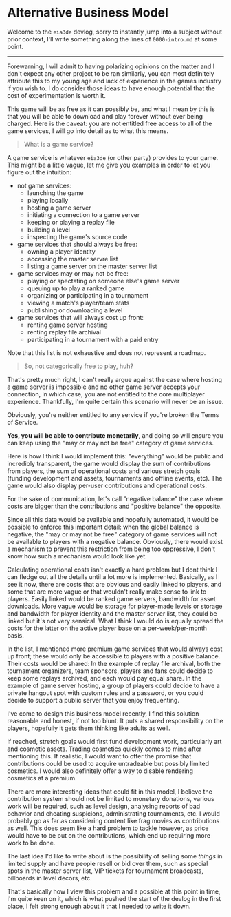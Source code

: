 # Alternative Business Model

Welcome to the `eia3de` devlog, sorry to instantly jump into a subject without
prior context, I'll write something along the lines of `0000-intro.md` at some
point.

---

Forewarning, I will admit to having polarizing opinions on the matter and I
don't expect any other project to be ran similarly, you can most definitely
attribute this to my young age and lack of experience in the games industry if
you wish to. I do consider those ideas to have enough potential that the cost
of experimentation is worth it.

This game will be as free as it can possibly be, and what I mean by this is
that you will be able to download and play forever without ever being charged.
Here is the caveat: you are not entitled free access to all of the game
services, I will go into detail as to what this means.

> What is a game service?

A game service is whatever `eia3de` (or other party) provides to your game.
This might be a little vague, let me give you examples in order to let you
figure out the intuition:

- not game services:
    - launching the game
    - playing locally
    - hosting a game server
    - initiating a connection to a game server
    - keeping or playing a replay file
    - building a level
    - inspecting the game's source code
- game services that should always be free:
    - owning a player identity
    - accessing the master servre list
    - listing a game server on the master server list
- game services may or may not be free:
    - playing or spectating on someone else's game server
    - queuing up to play a ranked game
    - organizing or participating in a tournament
    - viewing a match's player/team stats
    - publishing or downloading a level
- game services that will always cost up front:
    - renting game server hosting
    - renting replay file archival
    - participating in a tournament with a paid entry

Note that this list is not exhaustive and does not represent a roadmap.

> So, not categorically free to play, huh?

That's pretty much right, I can't really argue against the case where hosting
a game server is impossible and no other game server accepts your connection,
in which case, you are not entitled to the core multiplayer experience.
Thankfully, I'm quite certain this scenario will never be an issue.

Obviously, you're neither entitled to any service if you're broken the Terms of
Service.

**Yes, you will be able to contribute monetarily**, and doing so will ensure
you can keep using the "may or may not be free" category of game services.

Here is how I think I would implement this: "everything" would be public and
incredibly transparent, the game would display the sum of contributions from
players, the sum of operational costs and various stretch goals (funding
development and assets, tournaments and offline events, etc). The game would
also display per-user contributions and operational costs.

For the sake of communication, let's call "negative balance" the case where
costs are bigger than the contributions and "positive balance" the opposite.

Since all this data would be available and hopefully automated, it would be
possible to enforce this important detail: when the global balance is
negative, the "may or may not be free" category of game services will not be
available to players with a negative balance. Obviously, there would exist a
mechanism to prevent this restriction from being too oppressive, I don't know
how such a mechanism would look like yet.

Calculating operational costs isn't exactly a hard problem but I dont think I
can fledge out all the details until a lot more is implemented. Basically, as
I see it now, there are costs that are obvious and easily linked to players,
and some that are more vague or that wouldn't really make sense to link to
players. Easily linked would be ranked game servers, bandwidth for asset
downloads. More vague would be storage for player-made levels or storage and
bandwidth for player identity and the master server list, they could be linked
but it's not very sensical. What I think I would do is equally spread the costs
for the latter on the active player base on a per-week/per-month basis.

In the list, I mentioned more premium game services that would always cost up
front; these would only be accessible to players with a positive balance. Their
costs would be shared: In the example of replay file archival, both the
tournament organizers, team sponsors, players and fans could decide to keep
some replays archived, and each would pay equal share. In the example of game
server hosting, a group of players could decide to have a private hangout spot
with custom rules and a password, or you could decide to support a public
server that you enjoy frequenting.

I've come to design this business model recently, I find this solution
reasonable and honest, if not too blunt. It puts a shared responsibility on the
players, hopefully it gets them thinking like adults as well.

If reached, stretch goals would first fund development work, particularly art
and cosmetic assets. Trading cosmetics quickly comes to mind after mentioning
this. If realistic, I would want to offer the promise that contributions could
be used to acquire untradeable but possibly limited cosmetics. I would also
definitely offer a way to disable rendering cosmetics at a premium.

There are more interesting ideas that could fit in this model, I believe the
contribution system should not be limited to monetary donations, various work
will be required, such as level design, analysing reports of bad behavior and
cheating suspicions, administrating tournaments, etc. I would probably go as
far as considering content like frag movies as contributions as well. This
does seem like a hard problem to tackle however, as price would have to be put
on the contributions, which end up requiring more work to be done.

The last idea I'd like to write about is the possibility of selling some
*things* in limited supply and have people resell or bid over them, such as
special spots in the master server list, VIP tickets for tournament broadcasts,
billboards in level decors, etc.

That's basically how I view this problem and a possible at this point in time,
I'm quite keen on it, which is what pushed the start of the devlog in the first
place, I felt strong enough about it that I needed to write it down.
